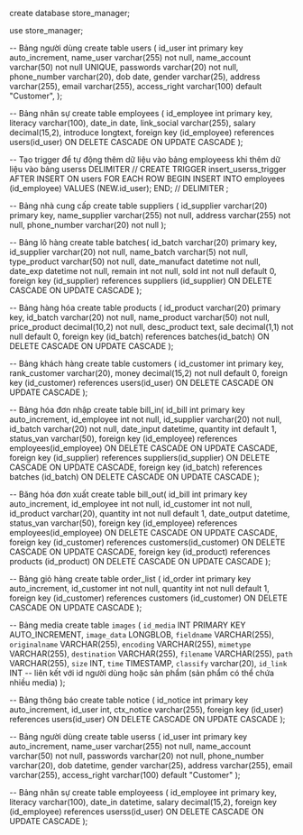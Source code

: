 create database store_manager;

use store_manager;

-- Bảng người dùng
create table users (
	id_user int primary key auto_increment, 
	name_user varchar(255) not null,
    name_account varchar(50) not null UNIQUE,
    passwords varchar(20) not null,
    phone_number varchar(20),
    dob date,
    gender varchar(25),
    address varchar(255),
    email varchar(255),
    access_right varchar(100) default "Customer",
);


-- Bảng nhân sự 
create table employees (
	id_employee int primary key,
    literacy varchar(100),
    date_in date,
    link_social varchar(255),
    salary decimal(15,2),
    introduce longtext,
    foreign key (id_employee) references users(id_user) 
    ON DELETE CASCADE
    ON UPDATE CASCADE
);






-- Tạo trigger để tự động thêm dữ liệu vào bảng employeess khi thêm dữ liệu vào bảng userss
DELIMITER //
CREATE TRIGGER insert_userss_trigger AFTER INSERT ON users
FOR EACH ROW
BEGIN
    INSERT INTO employees (id_employee)
    VALUES (NEW.id_user);
END;
//
DELIMITER ;




-- Bảng nhà cung cấp
create table suppliers (
    id_supplier varchar(20) primary key,
    name_supplier varchar(255) not null,
    address varchar(255) not null,
    phone_number varchar(20) not null
);

    
-- Bảng lô hàng
create table batches(
	id_batch varchar(20) primary key,
    id_supplier varchar(20) not null,
    name_batch varchar(5) not null,
    type_product varchar(50) not null,
    date_manufact datetime not null,
    date_exp datetime not null,
    remain int not null,
    sold int not null default 0,
    foreign key (id_supplier) references suppliers (id_supplier)
	ON DELETE CASCADE
    ON UPDATE CASCADE
);


-- Bảng hàng hóa
 create table products (
	 id_product varchar(20) primary key,
     id_batch varchar(20) not null,
     name_product varchar(50) not null,
     price_product decimal(10,2) not null,
     desc_product text,
     sale decimal(1,1) not null default 0,
     foreign key (id_batch) references batches(id_batch)
	 ON DELETE CASCADE
	 ON UPDATE CASCADE
);
 

     
     
     
-- Bảng khách hàng
create table customers (
	id_customer int primary key,
    rank_customer varchar(20),
    money decimal(15,2) not null default 0,
    foreign key (id_customer) references users(id_user) 
    ON DELETE CASCADE
    ON UPDATE CASCADE
);
     
     
-- Bảng hóa đơn nhập 
create table bill_in(
	id_bill int primary key auto_increment,
    id_employee int not null,
    id_supplier varchar(20) not null,
	id_batch varchar(20) not null,
    date_input datetime,
	quantity int default 1,
    status_van varchar(50),
    foreign key (id_employee) references employees(id_employee)
    ON DELETE CASCADE
    ON UPDATE CASCADE,
    foreign key (id_supplier) references suppliers(id_supplier)
    ON DELETE CASCADE
    ON UPDATE CASCADE,
    foreign key (id_batch)    references batches  (id_batch)
    ON DELETE CASCADE
    ON UPDATE CASCADE
);




-- Băng hóa đơn xuất
create table bill_out(
	id_bill int primary key auto_increment,
    id_employee int not null,
    id_customer int not null,
    id_product varchar(20),
    quantity int not null default 1,
    date_output datetime,
    status_van varchar(50), 
	foreign key (id_employee) references employees(id_employee)
    ON DELETE CASCADE
    ON UPDATE CASCADE, 
    foreign key (id_customer) references customers(id_customer)
    ON DELETE CASCADE
    ON UPDATE CASCADE,
    foreign key (id_product) references products  (id_product)
    ON DELETE CASCADE
    ON UPDATE CASCADE
);


-- Bảng giỏ hàng
create table order_list (
	id_order int primary key auto_increment,
    id_customer int not null,
    quantity int not null default 1,
    foreign key (id_customer) references customers (id_customer)
    ON DELETE CASCADE
    ON UPDATE CASCADE
);


-- Bảng media
create table `images` (
  `id_media` INT PRIMARY KEY AUTO_INCREMENT,
  `image_data` LONGBLOB,
  `fieldname` VARCHAR(255),
  `originalname` VARCHAR(255),
  `encoding` VARCHAR(255),
  `mimetype` VARCHAR(255),
  `destination` VARCHAR(255),
  `filename` VARCHAR(255),
  `path` VARCHAR(255),
  `size` INT,
  `time` TIMESTAMP,
  `classify` varchar(20),
  `id_link` INT -- liên kết với id người dùng hoặc sản phẩm (sản phẩm có thể chứa nhiều media)
);




-- Bảng thông báo
create table notice (
	id_notice int primary key auto_increment,
	id_user int,
	ctx_notice varchar(255),
	foreign key (id_user) references users(id_user)
    ON DELETE CASCADE
    ON UPDATE CASCADE
);









-- Bảng người dùng
create table userss (
	id_user int primary key auto_increment, 
	name_user varchar(255) not null,
    name_account varchar(50) not null,
    passwords varchar(20) not null,
    phone_number varchar(20),
    dob datetime,
    gender varchar(25),
    address varchar(255),
    email varchar(255),
    access_right varchar(100) default "Customer"
);


-- Bảng nhân sự 
create table employeess (
	id_employee int primary key,
    literacy varchar(100),
    date_in datetime,
    salary decimal(15,2),
    foreign key (id_employee) references userss(id_user) 
    ON DELETE CASCADE
    ON UPDATE CASCADE
);


